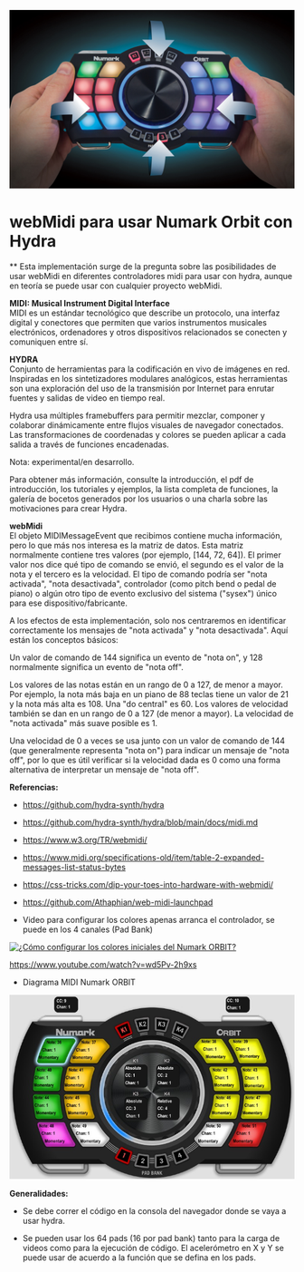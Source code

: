 ![Numark ORBIT](orbit_inhands.jpg)

# webMidi para usar Numark Orbit con Hydra

** Esta implementación surge de la pregunta sobre las posibilidades de usar webMidi en diferentes controladores midi para usar con hydra, aunque en teoría se puede usar con cualquier proyecto webMidi.

**MIDI: Musical Instrument Digital Interface**<br>
MIDI es un estándar tecnológico que describe un protocolo, una interfaz digital y conectores que permiten que varios instrumentos musicales electrónicos, ordenadores y otros dispositivos relacionados se conecten y comuniquen entre sí.

**HYDRA**<br>
Conjunto de herramientas para la codificación en vivo de imágenes en red. Inspiradas en los sintetizadores modulares analógicos, estas herramientas son una exploración del uso de la transmisión por Internet para enrutar fuentes y salidas de video en tiempo real.

Hydra usa múltiples framebuffers para permitir mezclar, componer y colaborar dinámicamente entre flujos visuales de navegador conectados. Las transformaciones de coordenadas y colores se pueden aplicar a cada salida a través de funciones encadenadas.

Nota: experimental/en desarrollo.

Para obtener más información, consulte la introducción, el pdf de introducción, los tutoriales y ejemplos, la lista completa de funciones, la galería de bocetos generados por los usuarios o una charla sobre las motivaciones para crear Hydra.

**webMidi**<br>
El objeto MIDIMessageEvent que recibimos contiene mucha información, pero lo que más nos interesa es la matriz de datos. Esta matriz normalmente contiene tres valores (por ejemplo, [144, 72, 64]). El primer valor nos dice qué tipo de comando se envió, el segundo es el valor de la nota y el tercero es la velocidad. El tipo de comando podría ser "nota activada", "nota desactivada", controlador (como pitch bend o pedal de piano) o algún otro tipo de evento exclusivo del sistema ("sysex") único para ese dispositivo/fabricante.

A los efectos de esta implementación, solo nos centraremos en identificar correctamente los mensajes de "nota activada" y "nota desactivada". Aquí están los conceptos básicos:

Un valor de comando de 144 significa un evento de "nota on", y 128 normalmente significa un evento de "nota off".

Los valores de las notas están en un rango de 0 a 127, de menor a mayor. Por ejemplo, la nota más baja en un piano de 88 teclas tiene un valor de 21 y la nota más alta es 108. Una "do central" es 60.
Los valores de velocidad también se dan en un rango de 0 a 127 (de menor a mayor). La velocidad de "nota activada" más suave posible es 1.

Una velocidad de 0 a veces se usa junto con un valor de comando de 144 (que generalmente representa "nota on") para indicar un mensaje de "nota off", por lo que es útil verificar si la velocidad dada es 0 como una forma alternativa de interpretar un mensaje de "nota off".

**Referencias:**

* https://github.com/hydra-synth/hydra

* https://github.com/hydra-synth/hydra/blob/main/docs/midi.md

* https://www.w3.org/TR/webmidi/

* https://www.midi.org/specifications-old/item/table-2-expanded-messages-list-status-bytes

* https://css-tricks.com/dip-your-toes-into-hardware-with-webmidi/

* https://github.com/Athaphian/web-midi-launchpad

* Video para configurar los colores apenas arranca el controlador, se puede en los 4 canales (Pad Bank)

[![¿Cómo configurar los colores iniciales del Numark ORBIT?](https://img.youtube.com/vi/wd5Pv-2h9xs/0.jpg)](https://www.youtube.com/watch?v=wd5Pv-2h9xs "¿Cómo configurar los colores iniciales del Numark ORBIT?")

https://www.youtube.com/watch?v=wd5Pv-2h9xs

* Diagrama MIDI Numark ORBIT

![MIDI Numark ORBIT](numark_orbit_basic_midi.jpg)

**Generalidades:**

- Se debe correr el código en la consola del navegador donde se vaya a usar hydra.


- Se pueden usar los 64 pads (16 por pad bank) tanto para la carga de videos como para la ejecución de código. El acelerómetro en X y Y se puede usar de acuerdo a la función que se defina en los pads.
